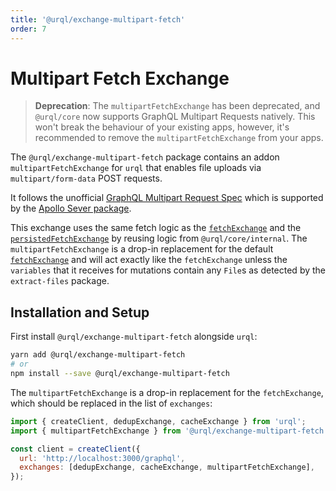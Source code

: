 ```yaml
---
title: '@urql/exchange-multipart-fetch'
order: 7
---
```


# Multipart Fetch Exchange

> **Deprecation**: The `multipartFetchExchange` has been deprecated, and
> `@urql/core` now supports GraphQL Multipart Requests natively. This won't
> break the behaviour of your existing apps, however, it's recommended to remove
> the `multipartFetchExchange` from your apps.

The `@urql/exchange-multipart-fetch` package contains an addon `multipartFetchExchange` for `urql`
that enables file uploads via `multipart/form-data` POST requests.

It follows the unofficial [GraphQL Multipart Request
Spec](https://github.com/jaydenseric/graphql-multipart-request-spec) which is supported by the
[Apollo Sever package](https://www.apollographql.com/docs/apollo-server/data/file-uploads/).

This exchange uses the same fetch logic as the [`fetchExchange`](./core.md#fetchexchange) and the
[`persistedFetchExchange`](./persisted-fetch-exchange.md) by reusing logic from `@urql/core/internal`.
The `multipartFetchExchange` is a drop-in replacement for the default
[`fetchExchange`](./core.md#fetchexchange) and will act exactly like the `fetchExchange` unless the
`variables` that it receives for mutations contain any `File`s as detected by the `extract-files` package.

## Installation and Setup

First install `@urql/exchange-multipart-fetch` alongside `urql`:

```sh
yarn add @urql/exchange-multipart-fetch
# or
npm install --save @urql/exchange-multipart-fetch
```

The `multipartFetchExchange` is a drop-in replacement for the `fetchExchange`, which should be
replaced in the list of `exchanges`:

```js
import { createClient, dedupExchange, cacheExchange } from 'urql';
import { multipartFetchExchange } from '@urql/exchange-multipart-fetch';

const client = createClient({
  url: 'http://localhost:3000/graphql',
  exchanges: [dedupExchange, cacheExchange, multipartFetchExchange],
});
```
